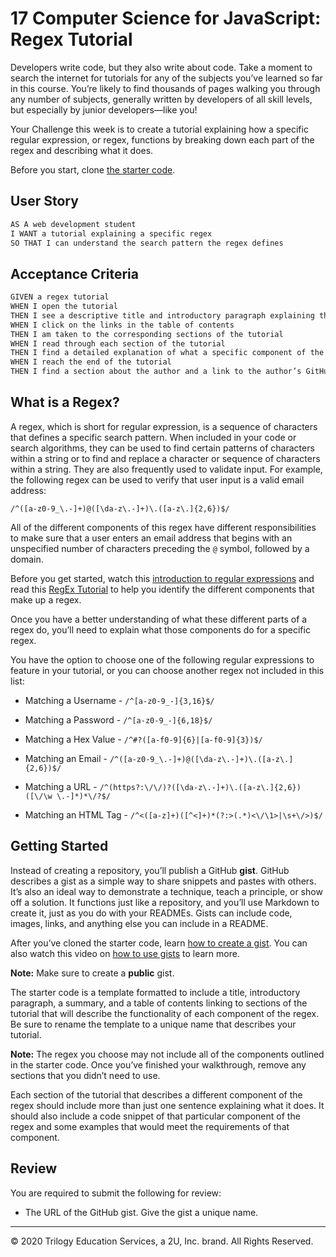 # 17 Computer Science for JavaScript: Regex Tutorial

Developers write code, but they also write about code. Take a moment to search the internet for tutorials for any of the subjects you’ve learned so far in this course. You’re likely to find thousands of pages walking you through any number of subjects, generally written by developers of all skill levels, but especially by junior developers&mdash;like you!

Your Challenge this week is to create a tutorial explaining how a specific regular expression, or regex, functions by breaking down each part of the regex and describing what it does.

Before you start, clone [the starter code](https://github.com/coding-boot-camp/bug-free-goggles).

## User Story

```md
AS A web development student
I WANT a tutorial explaining a specific regex
SO THAT I can understand the search pattern the regex defines
```

## Acceptance Criteria

```md
GIVEN a regex tutorial
WHEN I open the tutorial
THEN I see a descriptive title and introductory paragraph explaining the purpose of the tutorial, a summary describing the regex featured in the tutorial, a table of contents linking to different sections that break down each component of the regex and explain what it does, and section about the author with a link to the author’s GitHub profile
WHEN I click on the links in the table of contents
THEN I am taken to the corresponding sections of the tutorial
WHEN I read through each section of the tutorial
THEN I find a detailed explanation of what a specific component of the regex does
WHEN I reach the end of the tutorial
THEN I find a section about the author and a link to the author’s GitHub profile
```

## What is a Regex?

A regex, which is short for regular expression, is a sequence of characters that defines a specific search pattern. When included in your code or search algorithms, they can be used to find certain patterns of characters within a string or to find and replace a character or sequence of characters within a string. They are also frequently used to validate input. For example, the following regex can be used to verify that user input is a valid email address:

`/^([a-z0-9_\.-]+)@([\da-z\.-]+)\.([a-z\.]{2,6})$/`

All of the different components of this regex have different responsibilities to make sure that a user enters an email address that begins with an unspecified number of characters preceding the `@` symbol, followed by a domain.

Before you get started, watch this [introduction to regular expressions](https://youtu.be/7DG3kCDx53c) and read this [RegEx Tutorial](https://medium.com/factory-mind/regex-tutorial-a-simple-cheatsheet-by-examples-649dc1c3f285) to help you identify the different components that make up a regex.

Once you have a better understanding of what these different parts of a regex do, you’ll need to explain what those components do for a specific regex.

You have the option to choose one of the following regular expressions to feature in your tutorial, or you can choose another regex not included in this list:

* Matching a Username - `/^[a-z0-9_-]{3,16}$/`

* Matching a Password - `/^[a-z0-9_-]{6,18}$/`

* Matching a Hex Value - `/^#?([a-f0-9]{6}|[a-f0-9]{3})$/`

* Matching an Email - `/^([a-z0-9_\.-]+)@([\da-z\.-]+)\.([a-z\.]{2,6})$/`

* Matching a URL - `/^(https?:\/\/)?([\da-z\.-]+)\.([a-z\.]{2,6})([\/\w \.-]*)*\/?$/`

* Matching an HTML Tag - `/^<([a-z]+)([^<]+)*(?:>(.*)<\/\1>|\s+\/>)$/`


## Getting Started

Instead of creating a repository, you’ll publish a GitHub **gist**. GitHub describes a gist as a simple way to share snippets and pastes with others. It’s also an ideal way to demonstrate a technique, teach a principle, or show off a solution. It functions just like a repository, and you’ll use Markdown to create it, just as you do with your READMEs. Gists can include code, images, links, and anything else you can include in a README.

After you’ve cloned the starter code, learn [how to create a gist](https://help.github.com/en/github/writing-on-github/creating-gists). You can also watch this video on [how to use gists](https://www.youtube.com/watch?v=wc2NlcWjQHw) to learn more.

**Note:** Make sure to create a **public** gist.

The starter code is a template formatted to include a title, introductory paragraph, a summary, and a table of contents linking to sections of the tutorial that will describe the functionality of each component of the regex. Be sure to rename the template to a unique name that describes your tutorial.

**Note:** The regex you choose may not include all of the components outlined in the starter code. Once you’ve finished your walkthrough, remove any sections that you didn’t need to use.

Each section of the tutorial that describes a different component of the regex should include more than just one sentence explaining what it does. It should also include a code snippet of that particular component of the regex and some examples that would meet the requirements of that component.

## Review

You are required to submit the following for review:

* The URL of the GitHub gist. Give the gist a unique name.

- - -
© 2020 Trilogy Education Services, a 2U, Inc. brand. All Rights Reserved.
